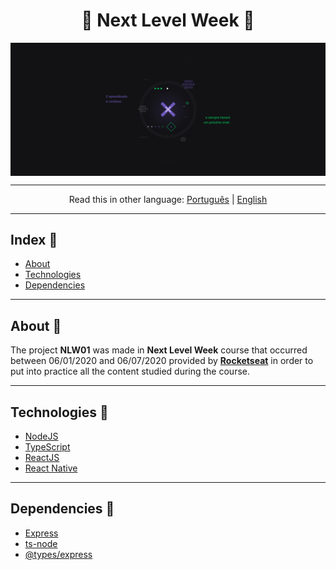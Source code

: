 <h1 align="center">🚀 Next Level Week 🚀 </h1>

<img align="center" src="nlw.jpg">

---

<p align="center">
Read this in other language: 
    <a href="https://github.com/jeanhrsouza/NLW01">Português</a> | 
    <a href="https://github.com/jeanhrsouza/NLW01/README.en-EN">English</a>
</p>

---

## Index 🔎

- [About](#-About)
- [Technologies](#-Technologies)
- [Dependencies](#-Dependencies)


---
## About 📇

The project **NLW01** was made in  **Next Level Week** course that occurred between 06/01/2020 and 06/07/2020 provided by <a href = "https://rocketseat.com.br/">**Rocketseat**</a> in order to put into practice all the content studied during the course.

---

## Technologies 🚀

- [NodeJS](https://nodejs.org/en/)
- [TypeScript](https://www.typescriptlang.org/)
- [ReactJS](https://reactjs.org/)
- [React Native](https://reactnative.dev/)
---

## Dependencies 🔧

- [Express](https://expressjs.com/)
- [ts-node](https://www.npmjs.com/package/ts-node)
- [@types/express](https://www.npmjs.com/package/@types/express)